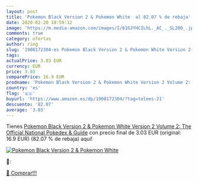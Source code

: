 ```yaml
---
layout: post
title: 'Pokemon Black Version 2 & Pokemon White  al 82.07 % de rebaja'
date: 2020-02-20 18:59:12
image: 'https://m.media-amazon.com/images/I/61GJYHCILhL._AC_._SL200_.jpg'
comments: true
category: ofertas
author: ring
slug: '1908172304-es Pokemon Black Version 2 & Pokemon White Version 2 Volume...'
tags: 
actualPrice: 3.03 EUR
currency: EUR
price: 3.03
comparePrice: 16.9 EUR
prodname: 'Pokemon Black Version 2 & Pokemon White Version 2 Volume 2: The Official National Pokedex & Guide'
country: 'es'
flag: '🇪🇸'
buyurl: 'https://www.amazon.es/dp/1908172304/?tag=tolees-21'
descuento: '82.07'
average: '3.03'
---
```


Tienes [Pokemon Black Version 2 & Pokemon White Version 2 Volume 2: The Official National Pokedex & Guide](https://www.amazon.es/dp/1908172304/?tag=tolees-21) con precio final de  3.03 EUR (original: 16.9 EUR) (82.07 %  de rebaja) aqui!

[![Pokemon Black Version 2 & Pokemon White ](https://m.media-amazon.com/images/I/61GJYHCILhL._AC_._SL200_.jpg)](https://www.amazon.es/dp/1908172304/?tag=tolees-21)

🔎:


[🛒 Comprar!!!](https://www.amazon.es/dp/1908172304/?tag=tolees-21)
